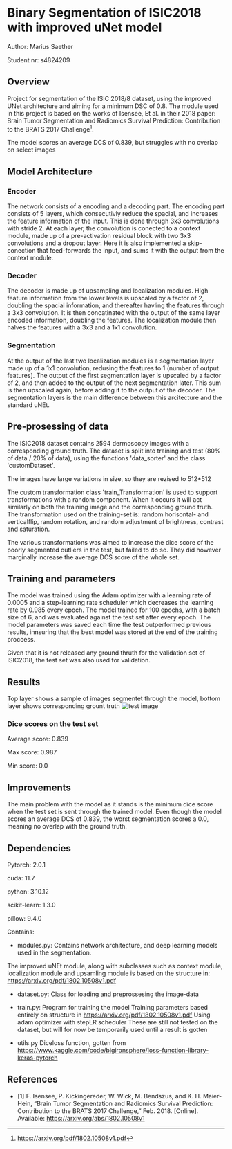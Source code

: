 # Binary Segmentation of ISIC2018 with improved uNet model
Author: Marius Saether

Student nr: s4824209


## Overview
Project for segmentation of the ISIC 2018/8 dataset, using the improved UNet architecture and aiming for a minimum DSC of 0.8. The module used in this project is based on the works of Isensee, Et al. in their 2018 paper: Brain Tumor Segmentation and Radiomics Survival Prediction: Contribution to the BRATS 2017 Challenge[^1]. 

The model scores an average DCS of 0.839, but struggles with no overlap on select images


## Model Architecture

### Encoder
The network consists of a encoding and a decoding part. The encoding part consists of 5 layers, which consecutivly reduce the spacial, and increases the feature information of the input. This is done through 3x3 convolutions with stride 2. At each layer, the convolution is conected to a context module, made up of a pre-activation residual block with two 3x3 convolutions and a dropout layer. Here it is also implemented a skip-conection that feed-forwards the input, and sums it with the output from the context module. 

### Decoder
The decoder is made up of upsampling and localization modules. High feature information from the lower levels is upscaled by a factor of 2, doubling the spacial information, and thereafter havling the features through a 3x3 convolution. It is then concatinated with the output of the same layer encoded information, doubling the features. The localization module then halves the features with a 3x3 and a 1x1 convolution. 

### Segmentation 
At the output of the last two localization modules is a segmentation layer made up of a 1x1 convolution, redusing the features to 1 (number of output features). The output of the first segmentation layer is upscaled by a factor of 2, and then added to the output of the next segmentation later. This sum is then upscaled again, before adding it to the output of the decoder. The segmentation layers is the main difference between this arcitecture and the standard uNEt. 


## Pre-prosessing of data
The ISIC2018 dataset contains 2594 dermoscopy images with a corresponding ground truth. 
The dataset is split into training and test (80% of data / 20% of data), using the functions 'data_sorter'
and the class 'customDataset'. 

The images have large variations in size, so they are rezised to 512*512

The custom transformation class 'train_Transformation' is used to support transformations with a random component. When it occurs it will act similarly on both the training image and the corresponding ground truth. 
The transformation used on the training-set is: random horisontal- and verticalflip, random rotation, and random adjustment of brightness, contrast and saturation. 

The various transformations was aimed to increase the dice score of the poorly segmented outliers in the test, but failed to do so. They did however marginally increase the average DCS score of the whole set. 

## Training and parameters

The model was trained using the Adam optimizer with a learning rate of 0.0005 and a step-learning rate scheduler which decreases the learning rate by 0.985 every epoch. The model trained for 100 epochs, with a batch size of 6, and was evaluated against the test set after every epoch. The model parameters was saved each time the test outperformed previous results, innsuring that the best model was stored at the end of the training proccess.  

Given that it is not released any ground thruth for the validation set of ISIC2018, the test set was also used for validation. 


## Results
Top layer shows a sample of images segmentet through the model, bottom layer shows corresponding grount truth
![test image](readme_img/segmentation_testset.png)

### Dice scores on the test set
Average score: 0.839

Max score: 0.987

Min score: 0.0



## Improvements
The main problem with the model as it stands is the minimum dice score when the test set is sent through the trained model. Even though the model scores an average DCS of 0.839, the worst segmentation scores a 0.0, meaning no overlap with the ground truth. 



## Dependencies
Pytorch: 2.0.1

cuda: 11.7

python: 3.10.12

scikit-learn: 1.3.0

pillow: 9.4.0


Contains:
* modules.py: 
Contains network architecture, and deep learning models used in the segmentation.

The improved uNEt module, along with subclasses such as context module, localization module and upsamling module is 
based on the structure in: https://arxiv.org/pdf/1802.10508v1.pdf


* dataset.py:
Class for loading and preprossesing the image-data 

* train.py:
Program for training the model
Training parameters based entirely on structure in https://arxiv.org/pdf/1802.10508v1.pdf
Using adam optimizer with stepLR scheduler
These are still not tested on the dataset, but will for now be temporarily used until a result is gotten 

* utils.py
Diceloss function, gotten from https://www.kaggle.com/code/bigironsphere/loss-function-library-keras-pytorch



## References
[^1]: https://arxiv.org/pdf/1802.10508v1.pdf
* [1] F. Isensee, P. Kickingereder, W. Wick, M. Bendszus, and K. H. Maier-Hein, “Brain Tumor Segmentation
and Radiomics Survival Prediction: Contribution to the BRATS 2017 Challenge,” Feb. 2018. [Online].
Available: https://arxiv.org/abs/1802.10508v1
